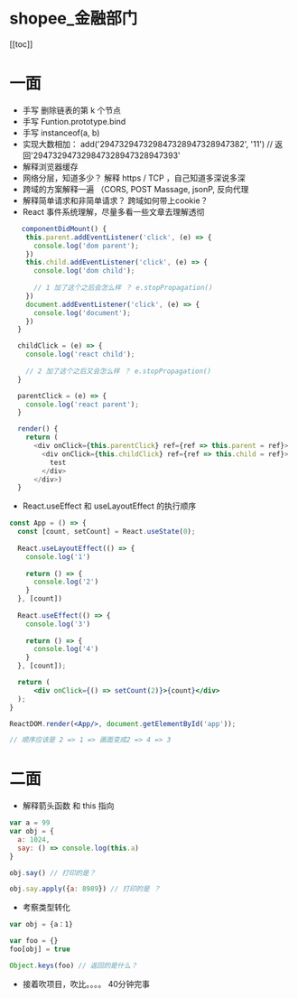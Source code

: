 # shopee_金融部门
[[toc]]
# 一面

* 手写 删除链表的第 k 个节点
* 手写 Funtion.prototype.bind
* 手写 instanceof(a, b)  
* 实现大数相加： add('294732947329847328947328947382', '11') // 返回'294732947329847328947328947393'
* 解释浏览器缓存
* 网络分层，知道多少？ 解释 https / TCP ，自己知道多深说多深
* 跨域的方案解释一遍 （CORS, POST Massage, jsonP, 反向代理
* 解释简单请求和非简单请求？ 跨域如何带上cookie？
* React 事件系统理解，尽量多看一些文章去理解透彻
```js
   componentDidMount() {
    this.parent.addEventListener('click', (e) => {
      console.log('dom parent');
    })
    this.child.addEventListener('click', (e) => {
      console.log('dom child');
      
      // 1 加了这个之后会怎么样 ？ e.stopPropagation()
    })
    document.addEventListener('click', (e) => {
      console.log('document');
    })
  }

  childClick = (e) => {
    console.log('react child');
    
    // 2 加了这个之后又会怎么样 ？ e.stopPropagation()
  }

  parentClick = (e) => {
    console.log('react parent');
  }

  render() {
    return (
      <div onClick={this.parentClick} ref={ref => this.parent = ref}>
        <div onClick={this.childClick} ref={ref => this.child = ref}>
          test
        </div>
      </div>)
  }

```
* React.useEffect 和 useLayoutEffect 的执行顺序
```jsx
const App = () => {
  const [count, setCount] = React.useState(0);
  
  React.useLayoutEffect(() => {
    console.log('1')
    
    return () => {
      console.log('2')
    }
  }, [count])
  
  React.useEffect(() => {
    console.log('3')
    
    return () => {
      console.log('4')
    }
  }, [count]);

  return (
      <div onClick={() => setCount(2)}>{count}</div>
  );
}

ReactDOM.render(<App/>, document.getElementById('app'));

// 顺序应该是 2 => 1 => 画面变成2 => 4 => 3
```

# 二面
* 解释箭头函数 和 this 指向
```js
var a = 99
var obj = {
  a: 1024,
  say: () => console.log(this.a)
}

obj.say() // 打印的是？

obj.say.apply({a: 8989}) // 打印的是 ？
```

* 考察类型转化
```js
var obj = {a：1}

var foo = {}
foo[obj] = true

Object.keys(foo) // 返回的是什么？

```

* 接着吹项目，吹比。。。。 40分钟完事

